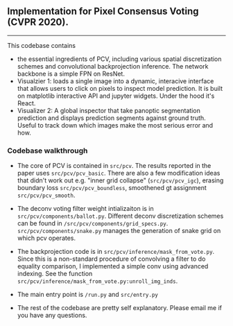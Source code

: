 ## Implementation for Pixel Consensus Voting (CVPR 2020).
---
This codebase contains
- the essential ingredients of PCV, including various spatial discretization schemes and convolutional backprojection inference. The network backbone is a simple FPN on ResNet.
- Visualzier 1: loads a single image into a dynamic, interacive interface that allows users to click on pixels to inspect model prediction. It is built on matplotlib interactive API and jupyter widgets. Under the hood it's React.
- Visualizer 2: A global inspector that take panoptic segmentation prediction and displays prediction segments against ground truth. Useful to track down which images make the most serious error and how.


### Codebase walkthrough

- The core of PCV is contained in <code>src/pcv</code>. The results reported in the paper uses <code>src/pcv/pcv_basic</code>. There are also a few modification ideas that didn't work out e.g. "inner grid collapse" (<code>src/pcv/pcv_igc</code>), erasing boundary loss <code>src/pcv/pcv_boundless</code>, smoothened gt assignment <code>src/pcv/pcv_smooth</code>.
- The deconv voting filter weight intializaiton is in <code>src/pcv/components/ballot.py</code>. Different deconv discretization schemes can be found in <code>/src/pcv/components/grid_specs.py</code>. <code>src/pcv/components/snake.py</code> manages the generation of snake grid on which pcv operates.

- The backprojection code is in <code>src/pcv/inference/mask_from_vote.py</code>. Since this is a non-standard procedure of convolving a filter to do equality comparison, I implemented a simple conv using advanced indexing. See the function <code>src/pcv/inference/mask_from_vote.py:unroll_img_inds</code>.
- The main entry point is <code>/run.py</code> and <code>src/entry.py</code>
- The rest of the codebase are pretty self explanatory. Please email me if you have any questions.
